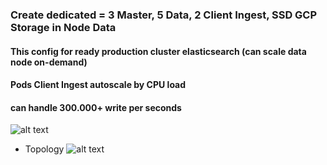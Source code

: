### Create dedicated = 3 Master, 5 Data, 2 Client Ingest, SSD GCP Storage in Node Data

#### This config for ready production cluster elasticsearch (can scale data node on-demand) ####
#### Pods Client Ingest autoscale by CPU load ####
#### can handle 300.000+ write per seconds ####

![alt text](https://i.imgur.com/uCTJets.png)

- Topology
![alt text](https://i.ibb.co/DpGzy9S/elasticsearch-k8s-topology.jpg)
